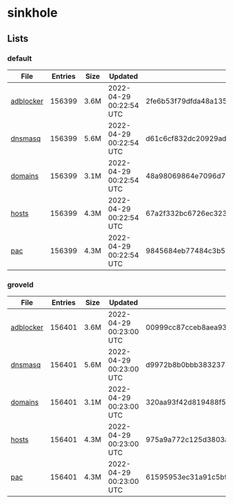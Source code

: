 # sinkhole

## Lists

### default

|File|Entries|Size|Updated|Hash|
|-|-|-|-|-|
|[adblocker](https://raw.githubusercontent.com/groveld/sinkhole/lists/default/adblocker.txt)|156399|3.6M|2022-04-29 00:22:54 UTC|2fe6b53f79dfda48a1352a6520444b3f4c8fde80b4525e4d32cc73a8f61f4546|
|[dnsmasq](https://raw.githubusercontent.com/groveld/sinkhole/lists/default/dnsmasq.txt)|156399|5.6M|2022-04-29 00:22:54 UTC|d61c6cf832dc20929ad02cabf89aace2d6d300f96058979767852b0ceca9c1cf|
|[domains](https://raw.githubusercontent.com/groveld/sinkhole/lists/default/domains.txt)|156399|3.1M|2022-04-29 00:22:54 UTC|48a98069864e7096d7dbcfc83fc64304a9cd94b28cf1245e6eb0402ba1a8f5aa|
|[hosts](https://raw.githubusercontent.com/groveld/sinkhole/lists/default/hosts.txt)|156399|4.3M|2022-04-29 00:22:54 UTC|67a2f332bc6726ec3234a07a6762723ca03d27b411574dae81aef4a0d827a7be|
|[pac](https://raw.githubusercontent.com/groveld/sinkhole/lists/default/pac.txt)|156399|4.3M|2022-04-29 00:22:54 UTC|9845684eb77484c3b5327d91a5fb2cbb334bc29689e8755e298b3aa0344fd4a2|

### groveld

|File|Entries|Size|Updated|Hash|
|-|-|-|-|-|
|[adblocker](https://raw.githubusercontent.com/groveld/sinkhole/lists/groveld/adblocker.txt)|156401|3.6M|2022-04-29 00:23:00 UTC|00999cc87cceb8aea93226d78bd9d746d49d940aeb9674820dd0697a39b1e1e9|
|[dnsmasq](https://raw.githubusercontent.com/groveld/sinkhole/lists/groveld/dnsmasq.txt)|156401|5.6M|2022-04-29 00:23:00 UTC|d9972b8b0bbb3832374a665ed21a45cd02211ea5713891ba538be9efacb01c2c|
|[domains](https://raw.githubusercontent.com/groveld/sinkhole/lists/groveld/domains.txt)|156401|3.1M|2022-04-29 00:23:00 UTC|320aa93f42d819488f58598e5ff685876d34e3a09aee40cea9b66864b8eede1b|
|[hosts](https://raw.githubusercontent.com/groveld/sinkhole/lists/groveld/hosts.txt)|156401|4.3M|2022-04-29 00:23:00 UTC|975a9a772c125d3803a3f3a5fafc7b0f66a6334d9c1fdc5c3b739d6ebe55cf15|
|[pac](https://raw.githubusercontent.com/groveld/sinkhole/lists/groveld/pac.txt)|156401|4.3M|2022-04-29 00:23:00 UTC|61595953ec31a91c5b9b4d67092ccf0f884801327a04e5db8a64914239cd1869|
